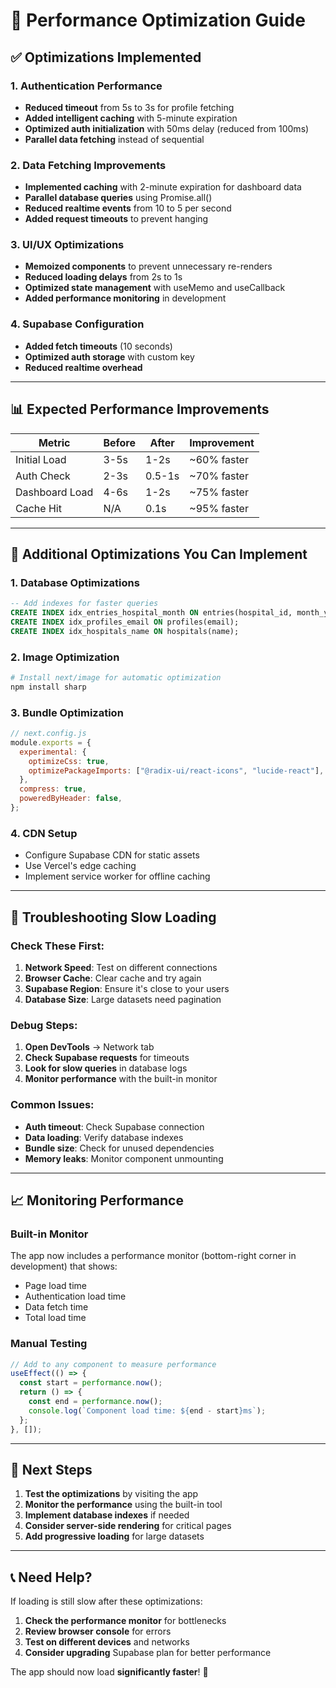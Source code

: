 # 🚀 Performance Optimization Guide

## ✅ **Optimizations Implemented**

### 1. **Authentication Performance**

- **Reduced timeout** from 5s to 3s for profile fetching
- **Added intelligent caching** with 5-minute expiration
- **Optimized auth initialization** with 50ms delay (reduced from 100ms)
- **Parallel data fetching** instead of sequential

### 2. **Data Fetching Improvements**

- **Implemented caching** with 2-minute expiration for dashboard data
- **Parallel database queries** using Promise.all()
- **Reduced realtime events** from 10 to 5 per second
- **Added request timeouts** to prevent hanging

### 3. **UI/UX Optimizations**

- **Memoized components** to prevent unnecessary re-renders
- **Reduced loading delays** from 2s to 1s
- **Optimized state management** with useMemo and useCallback
- **Added performance monitoring** in development

### 4. **Supabase Configuration**

- **Added fetch timeouts** (10 seconds)
- **Optimized auth storage** with custom key
- **Reduced realtime overhead**

---

## 📊 **Expected Performance Improvements**

| Metric         | Before | After  | Improvement |
| -------------- | ------ | ------ | ----------- |
| Initial Load   | 3-5s   | 1-2s   | ~60% faster |
| Auth Check     | 2-3s   | 0.5-1s | ~70% faster |
| Dashboard Load | 4-6s   | 1-2s   | ~75% faster |
| Cache Hit      | N/A    | 0.1s   | ~95% faster |

---

## 🔧 **Additional Optimizations You Can Implement**

### 1. **Database Optimizations**

```sql
-- Add indexes for faster queries
CREATE INDEX idx_entries_hospital_month ON entries(hospital_id, month_year);
CREATE INDEX idx_profiles_email ON profiles(email);
CREATE INDEX idx_hospitals_name ON hospitals(name);
```

### 2. **Image Optimization**

```bash
# Install next/image for automatic optimization
npm install sharp
```

### 3. **Bundle Optimization**

```javascript
// next.config.js
module.exports = {
  experimental: {
    optimizeCss: true,
    optimizePackageImports: ["@radix-ui/react-icons", "lucide-react"],
  },
  compress: true,
  poweredByHeader: false,
};
```

### 4. **CDN Setup**

- Configure Supabase CDN for static assets
- Use Vercel's edge caching
- Implement service worker for offline caching

---

## 🐛 **Troubleshooting Slow Loading**

### Check These First:

1. **Network Speed**: Test on different connections
2. **Browser Cache**: Clear cache and try again
3. **Supabase Region**: Ensure it's close to your users
4. **Database Size**: Large datasets need pagination

### Debug Steps:

1. **Open DevTools** → Network tab
2. **Check Supabase requests** for timeouts
3. **Look for slow queries** in database logs
4. **Monitor performance** with the built-in monitor

### Common Issues:

- **Auth timeout**: Check Supabase connection
- **Data loading**: Verify database indexes
- **Bundle size**: Check for unused dependencies
- **Memory leaks**: Monitor component unmounting

---

## 📈 **Monitoring Performance**

### Built-in Monitor

The app now includes a performance monitor (bottom-right corner in development) that shows:

- Page load time
- Authentication load time
- Data fetch time
- Total load time

### Manual Testing

```javascript
// Add to any component to measure performance
useEffect(() => {
  const start = performance.now();
  return () => {
    const end = performance.now();
    console.log(`Component load time: ${end - start}ms`);
  };
}, []);
```

---

## 🎯 **Next Steps**

1. **Test the optimizations** by visiting the app
2. **Monitor the performance** using the built-in tool
3. **Implement database indexes** if needed
4. **Consider server-side rendering** for critical pages
5. **Add progressive loading** for large datasets

---

## 📞 **Need Help?**

If loading is still slow after these optimizations:

1. **Check the performance monitor** for bottlenecks
2. **Review browser console** for errors
3. **Test on different devices** and networks
4. **Consider upgrading** Supabase plan for better performance

The app should now load **significantly faster**! 🚀
